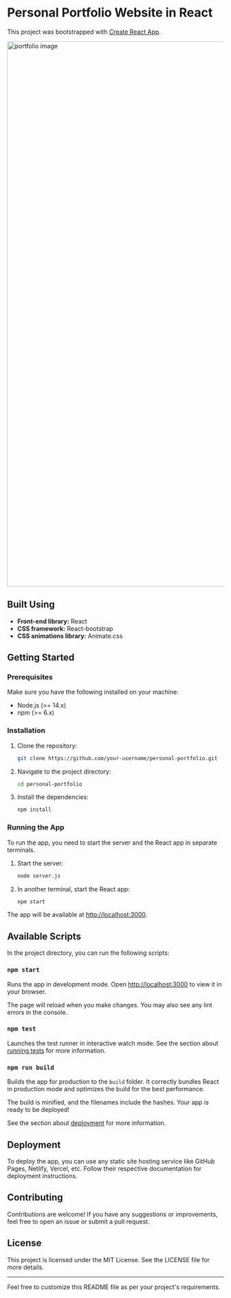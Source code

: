 # Personal Portfolio Website in React

This project was bootstrapped with [Create React App](https://github.com/facebook/create-react-app).

<img width="1266" alt="portfolio image" src="../personal-portfolio/src/assets/img/protfolio-image.png">

## Built Using

- **Front-end library:** React
- **CSS framework:** React-bootstrap
- **CSS animations library:** Animate.css

## Getting Started

### Prerequisites

Make sure you have the following installed on your machine:

- Node.js (>= 14.x)
- npm (>= 6.x)

### Installation

1. Clone the repository:

    ```bash
    git clone https://github.com/your-username/personal-portfolio.git
    ```

2. Navigate to the project directory:

    ```bash
    cd personal-portfolio
    ```

3. Install the dependencies:

    ```bash
    npm install
    ```

### Running the App

To run the app, you need to start the server and the React app in separate terminals.

1. Start the server:

    ```bash
    node server.js
    ```

2. In another terminal, start the React app:

    ```bash
    npm start
    ```

The app will be available at [http://localhost:3000](http://localhost:3000).

## Available Scripts

In the project directory, you can run the following scripts:

### `npm start`

Runs the app in development mode. Open [http://localhost:3000](http://localhost:3000) to view it in your browser.

The page will reload when you make changes. You may also see any lint errors in the console.

### `npm test`

Launches the test runner in interactive watch mode. See the section about [running tests](https://facebook.github.io/create-react-app/docs/running-tests) for more information.

### `npm run build`

Builds the app for production to the `build` folder. It correctly bundles React in production mode and optimizes the build for the best performance.

The build is minified, and the filenames include the hashes. Your app is ready to be deployed!

See the section about [deployment](https://facebook.github.io/create-react-app/docs/deployment) for more information.

## Deployment

To deploy the app, you can use any static site hosting service like GitHub Pages, Netlify, Vercel, etc. Follow their respective documentation for deployment instructions.

## Contributing

Contributions are welcome! If you have any suggestions or improvements, feel free to open an issue or submit a pull request.

## License

This project is licensed under the MIT License. See the LICENSE file for more details.

---

Feel free to customize this README file as per your project's requirements.
